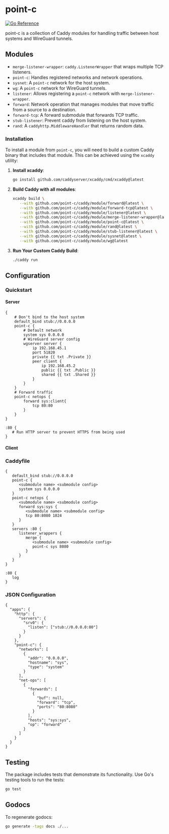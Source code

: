 # point-c

[![Go Reference](https://img.shields.io/badge/godoc-reference-%23007d9c.svg)](https://point-c.github.io/caddy)

point-c is a collection of Caddy modules for handling traffic between host systems and WireGuard tunnels. 

## Modules

- `merge-listener-wrapper`: `caddy.ListenerWrapper` that wraps multiple TCP listeners.
- `point-c`: Handles registered networks and network operations.
- `sysnet`: A `point-c` network for the host system.
- `wg`: A `point-c` network for WireGuard tunnels.
- `listener`: Allows registering a `point-c` network with `merge-listener-wrapper`.
- `forward`: Network operation that manages modules that move traffic from a source to a destination.
- `forward-tcp`: A forward submodule that forwards TCP traffic.
- `stub-listener`: Prevent caddy from listening on the host system.
- `rand`: A `caddyhttp.MiddlewareHandler` that returns random data.

### Installation
To install a module from `point-c`, you will need to build a custom Caddy binary that includes that module. This can be achieved using the `xcaddy` utility:

1. **Install xcaddy**:
   ```sh
   go install github.com/caddyserver/xcaddy/cmd/xcaddy@latest
   ```

2. **Build Caddy with all modules**:
   ```sh
   xcaddy build \
      --with github.com/point-c/caddy/module/forward@latest \
      --with github.com/point-c/caddy/module/forward-tcp@latest \
      --with github.com/point-c/caddy/module/listener@latest \
      --with github.com/point-c/caddy/module/merge-listener-wrapper@latest \
      --with github.com/point-c/caddy/module/point-c@latest \
      --with github.com/point-c/caddy/module/rand@latest \
      --with github.com/point-c/caddy/module/stub-listener@latest \
      --with github.com/point-c/caddy/module/sysnet@latest \
      --with github.com/point-c/caddy/module/wg@latest
   ```

3. **Run Your Custom Caddy Build**:
   ```sh
   ./caddy run
   ```

## Configuration

### Quickstart

#### Server

```Caddyfile
{
    # Don't bind to the host system
    default_bind stub://0.0.0.0
    point-c {
        # Default network
        system sys 0.0.0.0
        # WireGuard server config
        wgserver server {
            ip 192.168.45.1
            port 51820
            private {{ txt .Private }}
            peer client {
                ip 192.168.45.2
                public {{ txt .Public }}
                shared {{ txt .Shared }}
            }
        }
    }
    # Forward traffic
    point-c netops {
        forward sys:client{
            tcp 80:80
        }
    }
}

:80 {
   # Run HTTP server to prevent HTTPS from being used
}
```

#### Client

### Caddyfile

```Caddyfile
{
   default_bind stub://0.0.0.0
   point-c {
      <submodule name> <submodule config>
      system sys 0.0.0.0
   }
   point-c netops {
      <submodule name> <submodule config>
      forward sys:sys {
         <submodule name> <submodule config>
         tcp 80:8080 1024
      }
   }
   servers :80 {
      listener_wrappers {
         merge {
            <submodule name> <submodule config>
            point-c sys 8080
         }
      }
   }
}

:80 {
   log
}
```

### JSON Configuration

```json5
{
  "apps": {
    "http": {
      "servers": {
        "srv0": {
          "listen": ["stub://0.0.0.0:80"]
        }
      }
    },
    "point-c": {
      "networks": [
        {
          "addr": "0.0.0.0",
          "hostname": "sys",
          "type": "system"
        }
      ],
      "net-ops": [
        {
          "forwards": [
            {
              "buf": null,
              "forward": "tcp",
              "ports": "80:8080"
            }
          ],
          "hosts": "sys:sys",
          "op": "forward"
        }
      ]
    }
  }
}
```

## Testing

The package includes tests that demonstrate its functionality. Use Go's testing tools to run the tests:

```bash
go test
```

## Godocs

To regenerate godocs:

```bash
go generate -tags docs ./...
```